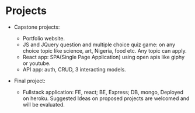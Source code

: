 # Projects

  * Capstone projects:
    * Portfolio website.
    * JS and JQuery question and multiple choice quiz game: on any choice topic like science, art, Nigeria, food etc. Any topic can apply.
    * React app: SPA(Single Page Application) using open apis like giphy or youtube.
    * API app: auth, CRUD, 3 interacting models.

  * Final project:
    * Fullstack application: FE, react; BE, Express; DB, mongo, Deployed on heroku. Suggested Ideas on proposed projects are welcomed and will be evaluated.
